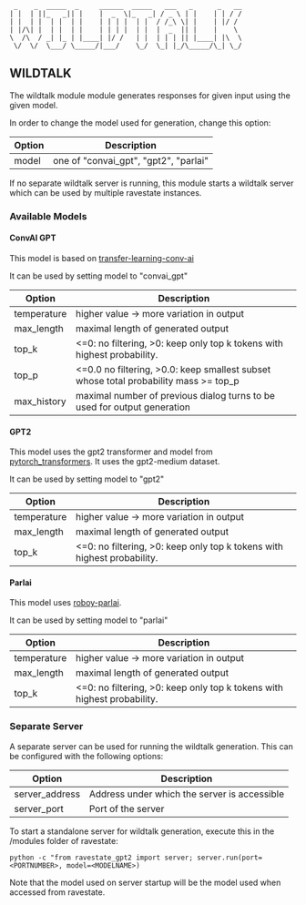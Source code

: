 ```
 _    _  _____  _     ______  _____   ___   _      _   __
| |  | ||_   _|| |    |  _  \|_   _| / _ \ | |    | | / /
| |  | |  | |  | |    | | | |  | |  / /_\ \| |    | |/ / 
| |/\| |  | |  | |    | | | |  | |  |  _  || |    |    \ 
\  /\  / _| |_ | |____| |/ /   | |  | | | || |____| |\  \
 \/  \/  \___/ \_____/|___/    \_/  \_| |_/\_____/\_| \_/
```

## WILDTALK

The wildtalk module module generates responses for given input using the given model. 

In order to change the model used for generation, change this option:

| Option | Description |
|---|---|
| model | one of "convai_gpt", "gpt2", "parlai" |

If no separate wildtalk server is running, this module starts a wildtalk server which can be used by multiple ravestate instances.

### Available Models
#### ConvAI GPT
This model is based on [transfer-learning-conv-ai](https://github.com/huggingface/transfer-learning-conv-ai)

It can be used by setting model to "convai_gpt"

| Option | Description |
|---|---|
| temperature | higher value -> more variation in output |
| max_length | maximal length of generated output |
| top_k | <=0: no filtering, >0: keep only top k tokens with highest probability. |
| top_p | <=0.0 no filtering, >0.0: keep smallest subset whose total probability mass >= top_p |
| max_history | maximal number of previous dialog turns to be used for output generation |

#### GPT2
This model uses the gpt2 transformer and model from 
[pytorch_transformers](https://github.com/huggingface/pytorch-transformers).
It uses the gpt2-medium dataset.

It can be used by setting model to "gpt2"

| Option | Description |
|---|---|
| temperature | higher value -> more variation in output |
| max_length | maximal length of generated output |
| top_k | <=0: no filtering, >0: keep only top k tokens with highest probability. |

#### Parlai
This model uses [roboy-parlai](https://pypi.org/project/roboy-parlai/).

It can be used by setting model to "parlai"

| Option | Description |
|---|---|
| temperature | higher value -> more variation in output |
| max_length | maximal length of generated output |
| top_k | <=0: no filtering, >0: keep only top k tokens with highest probability. |

### Separate Server
A separate server can be used for running the wildtalk generation.
This can be configured with the following options:

| Option | Description |
|---|---|
| server_address | Address under which the server is accessible |
| server_port | Port of the server |

To start a standalone server for wildtalk generation, execute this in the /modules folder of ravestate:

`python -c "from ravestate_gpt2 import server; server.run(port=<PORTNUMBER>, model=<MODELNAME>)`

Note that the model used on server startup will be the model used when accessed from ravestate. 
